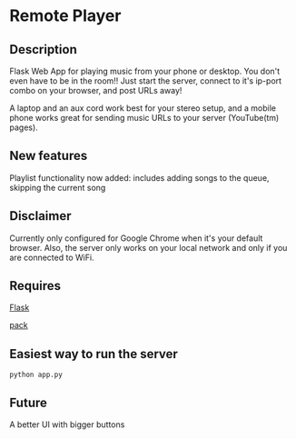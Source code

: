 # Remote Player

## Description

Flask Web App for playing music from your phone or desktop. You don't even have to be in the room!! Just start the server, connect to it's ip-port combo on your browser, and post URLs away!

A laptop and an aux cord work best for your stereo setup, and a mobile phone works great for sending music URLs to your server (YouTube(tm) pages).

## New features
Playlist functionality now added: includes adding songs to the queue, skipping the current song

## Disclaimer

Currently only configured for Google Chrome when it's your default browser. Also, the server only works on your local network and only if you are connected to WiFi.

## Requires

[Flask](http://flask.pocoo.org)

[pack](https://github.com/claywahlstrom/pack.git)


## Easiest way to run the server
```
python app.py
```

## Future
A better UI with bigger buttons
